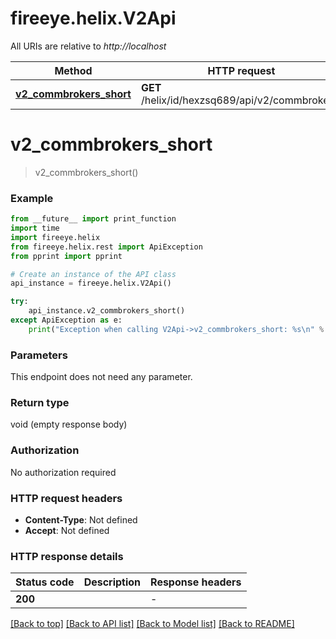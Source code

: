 # fireeye.helix.V2Api

All URIs are relative to *http://localhost*

Method | HTTP request | Description
------------- | ------------- | -------------
[**v2_commbrokers_short**](V2Api.md#v2_commbrokers_short) | **GET** /helix/id/hexzsq689/api/v2/commbrokers/ | 


# **v2_commbrokers_short**
> v2_commbrokers_short()



### Example

```python
from __future__ import print_function
import time
import fireeye.helix
from fireeye.helix.rest import ApiException
from pprint import pprint

# Create an instance of the API class
api_instance = fireeye.helix.V2Api()

try:
    api_instance.v2_commbrokers_short()
except ApiException as e:
    print("Exception when calling V2Api->v2_commbrokers_short: %s\n" % e)
```

### Parameters
This endpoint does not need any parameter.

### Return type

void (empty response body)

### Authorization

No authorization required

### HTTP request headers

 - **Content-Type**: Not defined
 - **Accept**: Not defined

### HTTP response details
| Status code | Description | Response headers |
|-------------|-------------|------------------|
**200** |  |  -  |

[[Back to top]](#) [[Back to API list]](../README.md#documentation-for-api-endpoints) [[Back to Model list]](../README.md#documentation-for-models) [[Back to README]](../README.md)

